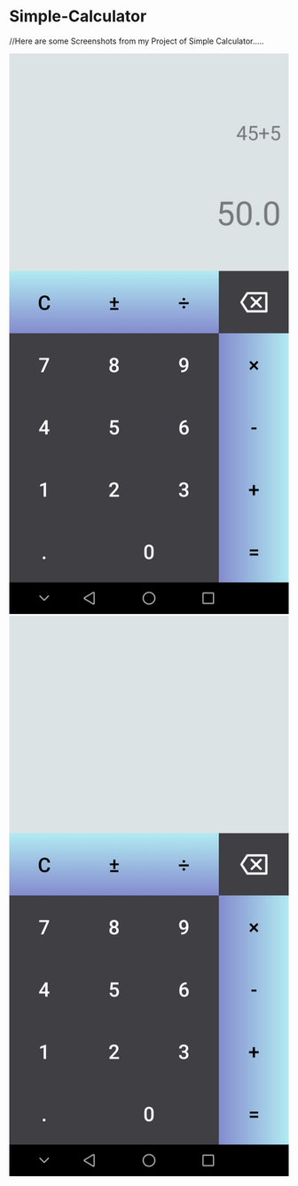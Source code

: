 # Simple-Calculator

//Here are some Screenshots from my Project of Simple Calculator.....

![](screenshots/image1.jpg)
![](screenshots/image2.jpg)
